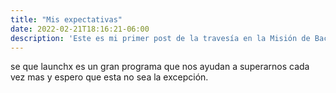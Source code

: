 ```yaml
---
title: "Mis expectativas"
date: 2022-02-21T18:16:21-06:00
description: 'Este es mi primer post de la travesía en la Misión de Backend con Node JS de Launch X.'
---
```


se que launchx es un gran programa que nos ayudan a superarnos cada vez mas y espero que esta no sea la excepción.
